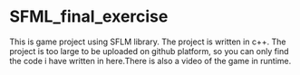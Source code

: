 # SFML_final_exercise

This is game project using SFLM library. The project is written in c++. 
The project is too large to be uploaded on github platform, so you can only find the code i have written in here.There is also a video of the game in runtime.
